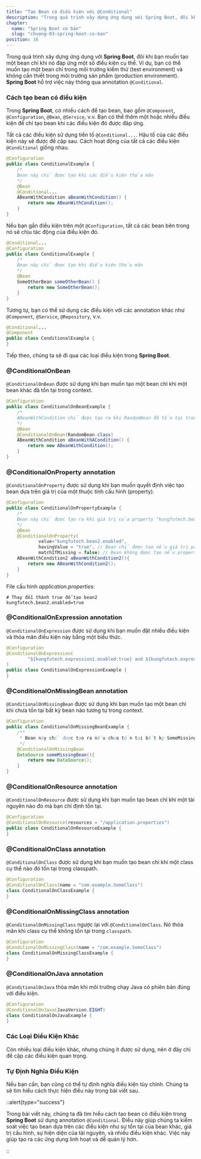 ```yaml
---
title: "Tạo Bean có điều kiện với @Conditional"
description: "Trong quá trình xây dựng ứng dụng với Spring Boot, đôi khi bạn muốn tạo một bean chỉ khi nó đáp ứng một số điều kiện cụ thể. Ví dụ, bạn có thể muốn tạo một bean chỉ trong môi trường kiểm thử (test environment) và không cần thiết trong môi trường sản phẩm"
chapter:
  name: "Spring Boot cơ bản"
  slug: "chuong-03-spring-boot-co-ban"
position: 16
---
```


Trong quá trình xây dựng ứng dụng với **Spring Boot**, đôi khi bạn muốn tạo một bean chỉ khi nó đáp ứng một số điều kiện cụ thể. Ví dụ, bạn có thể muốn tạo một bean chỉ trong môi trường kiểm thử (test environment) và không cần thiết trong môi trường sản phẩm (production environment). **Spring Boot** hỗ trợ việc này thông qua annotation `@Conditional`.

### Cách tạo bean có điều kiện

Trong **Spring Boot**, có nhiều cách để tạo bean, bao gồm `@Component`, `@Configuration`, `@Bean`, `@Service`, v.v. Bạn có thể thêm một hoặc nhiều điều kiện để chỉ tạo bean khi các điều kiện đó được đáp ứng.

Tất cả các điều kiện sử dụng tiền tố `@Conditional...`. Hậu tố của các điều kiện này sẽ được đề cập sau. Cách hoạt động của tất cả các điều kiện `@Conditional` giống nhau.

```java
@Configuration
public class ConditionalExample {
    /*
    Bean này chỉ được tạo khi các điều kiện thỏa mãn
    */
    @Bean
    @Conditional...
    ABeanWithCondition aBeanWithCondition() {
        return new ABeanWithCondition();
    }
}
```

Nếu bạn gắn điều kiện trên một `@Configuration`, tất cả các bean bên trong nó sẽ chịu tác động của điều kiện đó.

```java
@Conditional...
@Configuration
public class ConditionalExample {
    /*
    Bean này chỉ được tạo khi điều kiện thỏa mãn
    */
    @Bean
    SomeOtherBean someOtherBean() {
        return new SomeOtherBean();
    }
}
```

Tương tự, bạn có thể sử dụng các điều kiện với các annotation khác như `@Component`, `@Service`, `@Repository`, v.v.

```java
@Conditional...
@Component
public class ConditionalExample {
}
```

Tiếp theo, chúng ta sẽ đi qua các loại điều kiện trong **Spring Boot**.

### @ConditionalOnBean

`@ConditionalOnBean` được sử dụng khi bạn muốn tạo một bean chỉ khi một bean khác đã tồn tại trong context.

```java
@Configuration
public class ConditionalOnBeanExample {
    /*
    ABeanWithCondition chỉ được tạo ra khi RandomBean đã tồn tại trong context.
    */
    @Bean
    @ConditionalOnBean(RandomBean.class)
    ABeanWithCondition aBeanWithACondition() {
        return new ABeanWithCondition();
    }
}
```

### @ConditionalOnProperty annotation

`@ConditionalOnProperty` được sử dụng khi bạn muốn quyết định việc tạo bean dựa trên giá trị của một thuộc tính cấu hình (property).

```java
@Configuration
public class ConditionalOnPropertyExample {
    /*
    Bean này chỉ được tạo ra khi giá trị của property "kungfutech.bean2.enabled" là "true".
    */
    @Bean
    @ConditionalOnProperty(
            value="kungfutech.bean2.enabled",
            havingValue = "true", // Bean chỉ được tạo nếu giá trị property là "true"
            matchIfMissing = false) // Bean không được tạo nếu property không tồn tại
    ABeanWithCondition2 aBeanWithCondition2(){
        return new ABeanWithCondition2();
    }
}
```

File cấu hình _application.properties_:

```properties
# Thay đổi thành true để tạo bean2
kungfutech.bean2.enabled=true
```

### @ConditionalOnExpression annotation

`@ConditionalOnExpression` được sử dụng khi bạn muốn đặt nhiều điều kiện và thỏa mãn điều kiện này bằng một biểu thức.

```java
@Configuration
@ConditionalOnExpression(
        "${kungfutech.expression1.enabled:true} and ${kungfutech.expression2.enabled:true}"
)
public class ConditionalOnExpressionExample {
}
```

### @ConditionalOnMissingBean annotation

`@ConditionalOnMissingBean` được sử dụng khi bạn muốn tạo một bean chỉ khi chưa tồn tại bất kỳ bean nào tương tự trong context.

```java
@Configuration
public class ConditionalOnMissingBeanExample {
    /**
     * Bean này chỉ được tạo ra nếu chưa tồn tại bất kỳ SomeMissingBean nào trong context.
     */
    @ConditionalOnMissingBean
    DataSource someMissingBean(){
        return new DataSource();
    }
}
```

### @ConditionalOnResource annotation

`@ConditionalOnResource` được sử dụng khi bạn muốn tạo bean chỉ khi một tài nguyên nào đó mà bạn chỉ định tồn tại.

```java
@Configuration
@ConditionalOnResource(resources = "/application.properties")
public class ConditionalOnResourceExample {
}
```

### @ConditionalOnClass annotation

`@ConditionalOnClass` được sử dụng khi bạn muốn tạo bean chỉ khi một class cụ thể nào đó tồn tại trong classpath.

```java
@Configuration
@ConditionalOnClass(name = "com.example.SomeClass")
class ConditionalOnClassExample {
}
```

### @ConditionalOnMissingClass annotation

`@ConditionalOnMissingClass` ngược lại với `@ConditionalOnClass`. Nó thỏa mãn khi class cụ thể không tồn tại trong `classpath`.

```java
@Configuration
@ConditionalOnMissingClass(name = "com.example.SomeClass")
class ConditionalOnMissingClassExample {
}
```

### @ConditionalOnJava annotation

`@ConditionalOnJava` thỏa mãn khi môi trường chạy Java có phiên bản đúng với điều kiện.

```java
@Configuration
@ConditionalOnJava(JavaVersion.EIGHT)
class ConditionalOnJavaExample {
}
```

### Các Loại Điều Kiện Khác

Còn nhiều loại điều kiện khác, nhưng chúng ít được sử dụng, nên ở đây chỉ đề cập các điều kiện quan trọng.

### Tự Định Nghĩa Điều Kiện

Nếu bạn cần, bạn cũng có thể tự định nghĩa điều kiện tùy chỉnh. Chúng ta sẽ tìm hiểu cách thực hiện điều này trong bài viết sau.

::alert{type="success"}

Trong bài viết này, chúng ta đã tìm hiểu cách tạo bean có điều kiện trong **Spring Boot** sử dụng annotation `@Conditional`. Điều này giúp chúng ta kiểm soát việc tạo bean dựa trên các điều kiện như sự tồn tại của bean khác, giá trị cấu hình, sự hiện diện của tài nguyên, và nhiều điều kiện khác. Việc này giúp tạo ra các ứng dụng linh hoạt và dễ quản lý hơn.

::
